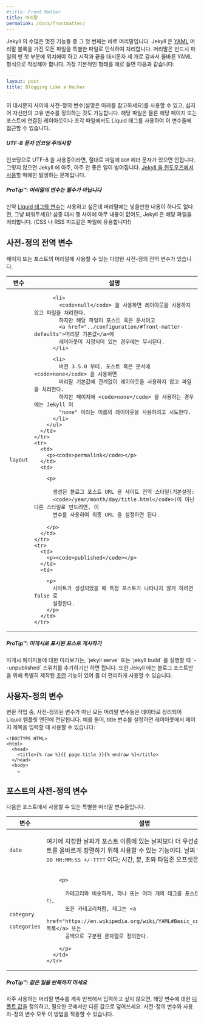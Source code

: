 ```yaml
---
#title: Front Matter
title: 머리말
permalink: /docs/frontmatter/
---
```


<!--
The front matter is where Jekyll starts to get really cool. Any file that
contains a [YAML](http://yaml.org/) front matter block will be processed by
Jekyll as a special file. The front matter must be the first thing in the file
and must take the form of valid YAML set between triple-dashed lines. Here is a
basic example:
-->
Jekyll 의 수많은 멋진 기능들 중 그 첫 번째는 바로 머리말입니다.
Jekyll 은 [YAML](http://yaml.org/) 머리말 블록을 가진 모든 파일을 특별한 파일로 인식하여 처리합니다.
머리말은 반드시 파일의 맨 첫 부분에 위치해야 하고
시작과 끝을 대시문자 세 개로 감싸서 올바른 YAML 형식으로 작성해야 합니다.
가장 기본적인 형태를 예로 들면 다음과 같습니다:

```yaml
---
layout: post
title: Blogging Like a Hacker
---
```

<!--
Between these triple-dashed lines, you can set predefined variables (see below
for a reference) or even create custom ones of your own. These variables will
then be available to you to access using Liquid tags both further down in the
file and also in any layouts or includes that the page or post in question
relies on.
-->
이 대시문자 사이에 사전-정의 변수(설명은 아래를 참고하세요)를
사용할 수 있고, 심지어 자신만의 고유 변수를 정의하는 것도
가능합니다. 해당 파일은 물론 해당 페이지 또는 포스트에 연결된
레이아웃이나 조각 파일에서도 Liquid 태그를 사용하여 이 변수들에
접근할 수 있습니다.

<div class="note warning">
<!--
  <h5>UTF-8 Character Encoding Warning</h5>
  <p>
    If you use UTF-8 encoding, make sure that no <code>BOM</code> header
    characters exist in your files or very, very bad things will happen to
    Jekyll. This is especially relevant if you’re running
    <a href="../windows/">Jekyll on Windows</a>.
  </p>
-->
  <h5>UTF-8 문자 인코딩 주의사항</h5>
  <p>
    인코딩으로 UTF-8 을 사용중이라면, 절대로 파일에 <code>BOM</code> 헤더
    문자가 있으면 안됩니다. 그렇지 않으면 Jekyll 에 아주, 아주 안 좋은
    일이 벌어집니다.
    <a href="../windows/">Jekyll 을 윈도우즈에서 사용</a>할 때에만 발생하는 문제입니다.
  </p>
</div>

<div class="note">
<!--
  <h5>ProTip™: Front Matter Variables Are Optional</h5>
  <p>
    If you want to use <a href="../variables/">Liquid tags and variables</a>
    but don’t need anything in your front matter, just leave it empty! The set
    of triple-dashed lines with nothing in between will still get Jekyll to
    process your file. (This is useful for things like CSS and RSS feeds!)
  </p>
-->
  <h5>ProTip™: 머리말의 변수는 필수가 아닙니다</h5>
  <p>
    만약 <a href="../variables/">Liquid 태그와 변수</a>는 사용하고 싶은데
    머리말에는 넣을만한 내용이 하나도 없다면, 그냥 비워두세요!
    삼중 대시 행 사이에 아무 내용이 없어도, Jekyll 은 해당 파일을
    처리합니다. (CSS 나 RSS 피드같은 파일에 유용합니다!)
  </p>
</div>

<!--
## Predefined Global Variables
-->
## 사전-정의 전역 변수

<!--
There are a number of predefined global variables that you can set in the
front matter of a page or post.
-->
페이지 또는 포스트의 머리말에 사용할 수 있는 다양한 사전-정의 전역 변수가
있습니다.

<div class="mobile-side-scroller">
<table>
  <thead>
    <tr>
<!--
      <th>Variable</th>
      <th>Description</th>
-->
      <th>변수</th>
      <th>설명</th>
    </tr>
  </thead>
  <tbody>
    <tr>
      <td>
        <p><code>layout</code></p>
      </td>
      <td>
<!--
        <p>

          If set, this specifies the layout file to use. Use the layout file
          name without the file extension. Layout files must be placed in the
          <code>_layouts</code> directory.

        </p>
-->
        <p>

          사용할 레이아웃 파일을 지정한다. 레이아웃 파일명에서 확장자를 제외한
          나머지 부분만 입력한다. 레이아웃 파일은 반드시 <code>_layouts</code>
          디렉토리에 존재해야 한다.

        </p>
        <ul>
<!--
          <li>
            Using <code>null</code> will produce a file without using a layout
            file. However this is overridden if the file is a post/document and has a
            layout defined in the <a href="../configuration/#front-matter-defaults">
            frontmatter defaults</a>.
          </li>
-->
          <li>
            <code>null</code> 을 사용하면 레이아웃을 사용하지 않고 파일을 처리한다.
            하지만 해당 파일이 포스트 혹은 문서이고
            <a href="../configuration/#front-matter-defaults">머리말 기본값</a>에
            레이아웃이 지정되어 있는 경우에는 무시된다.
          </li>
<!--
          <li>
            Starting from version 3.5.0, using <code>none</code> in a post/document will
            produce a file without using a layout file regardless of frontmatter defaults.
            Using <code>none</code> in a page, however, will cause Jekyll to attempt to
            use a layout named "none".
          </li>
-->
          <li>
            버전 3.5.0 부터, 포스트 혹은 문서에 <code>none</code> 을 사용하면
            머리말 기본값에 관계없이 레이아웃을 사용하지 않고 파일을 처리한다.
            하지만 페이지에 <code>none</code> 을 사용하는 경우에는 Jekyll 이
            "none" 이라는 이름의 레이아웃을 사용하려고 시도한다.
          </li>
        </ul>
      </td>
    </tr>
    <tr>
      <td>
        <p><code>permalink</code></p>
      </td>
      <td>
<!--
        <p>

          If you need your processed blog post URLs to be something other than
          the site-wide style (default <code>/year/month/day/title.html</code>), then you can set
          this variable and it will be used as the final URL.

        </p>
-->
        <p>

          생성된 블로그 포스트 URL 을 사이트 전역 스타일(기본설정:
          <code>/year/month/day/title.html</code>)이 아닌 다른 스타일로 만드려면, 이
          변수를 사용하여 최종 URL 을 설정하면 된다.

        </p>
      </td>
    </tr>
    <tr>
      <td>
        <p><code>published</code></p>
      </td>
      <td>
<!--
        <p>
          Set to false if you don’t want a specific post to show up when the
          site is generated.
        </p>
-->
        <p>
          사이트가 생성되었을 때 특정 포스트가 나타나지 않게 하려면 false 로
          설정한다.
        </p>
      </td>
    </tr>
  </tbody>
</table>
</div>

<div class="note">
<!--
  <h5>ProTip™: Render Posts Marked As Unpublished</h5>
  <p>
    To preview unpublished pages, simply run `jekyll serve` or `jekyll build`
    with the `--unpublished` switch. Jekyll also has a handy <a href="../drafts/">drafts</a>
    feature tailored specifically for blog posts.
  </p>
-->
  <h5>ProTip™: 미개시로 표시된 포스트 게시하기</h5>
  <p>
    미개시 페이지들에 대한 미리보기는, `jekyll serve` 또는 `jekyll build` 를 실행할 때
    `--unpublished` 스위치를 추가하기만 하면 됩니다. 또한 Jekyll 에는 블로그 포스트만을
    위해 특별히 제작된 <a href="../drafts/">초안</a> 기능이 있어 좀 더 편리하게 사용할 수 있습니다.
  </p>
</div>

<!--
## Custom Variables
-->
## 사용자-정의 변수

<!--
Any variables in the front matter that are not predefined are mixed into the
data that is sent to the Liquid templating engine during the conversion. For
instance, if you set a title, you can use that in your layout to set the page
title:
-->
변환 작업 중, 사전-정의된 변수가 아닌 모든 머리말 변수들은 데이터로
정리되어 Liquid 템플릿 엔진에 전달됩니다. 예를 들어, title 변수를
설정하면 레이아웃에서 페이지 제목을 입력할 때 사용할 수
있습니다:

```liquid
<!DOCTYPE HTML>
<html>
  <head>
    <title>{% raw %}{{ page.title }}{% endraw %}</title>
  </head>
  <body>
    …
```

<!--
## Predefined Variables for Posts
-->
## 포스트의 사전-정의 변수

<!--
These are available out-of-the-box to be used in the front matter for a post.
-->
다음은 포스트에서 사용할 수 있는 특별한 머리말 변수들입니다.

<div class="mobile-side-scroller">
<table>
  <thead>
    <tr>
<!--
      <th>Variable</th>
      <th>Description</th>
-->
      <th>변수</th>
      <th>설명</th>
    </tr>
  </thead>
  <tbody>
    <tr>
      <td>
        <p><code>date</code></p>
      </td>
      <td>
<!--
        <p>
          A date here overrides the date from the name of the post. This can be
          used to ensure correct sorting of posts. A date is specified in the
          format <code>YYYY-MM-DD HH:MM:SS +/-TTTT</code>; hours, minutes, seconds, and timezone offset
          are optional.
        </p>
-->
        <p>
          여기에 지정한 날짜가 포스트 이름에 있는 날짜보다 더 우선순위가 높다.
          포스트를 올바르게 정렬하기 위해 사용할 수 있는 기능이다. 날짜 형식은
          <code>YYYY-MM-DD HH:MM:SS +/-TTTT</code> 이다; 시간, 분, 초와 타임존
          오프셋은 선택사항이다.
        </p>
      </td>
    </tr>
    <tr>
      <td>
        <p><code>category</code></p>
        <p><code>categories</code></p>
      </td>
      <td>
<!--
        <p>

          Instead of placing posts inside of folders, you can specify one or
          more categories that the post belongs to. When the site is generated
          the post will act as though it had been set with these categories
          normally. Categories (plural key) can be specified as a <a
          href="https://en.wikipedia.org/wiki/YAML#Basic_components">YAML list</a> or a
          space-separated string.

        </p>
-->
        <p>

          포스트를 폴더 안에 넣는 대신, 포스트에 하나 또는 여러 개의 카테고리를
          지정할 수도 있다. 사이트 생성 작업 중에 이 포스트들은 보통 방식으로
          카테고리가 할당된 것과 동일하게 작동한다. 카테고리들(복수형)은 <a
          href="https://en.wikipedia.org/wiki/YAML#Basic_components">YAML 목록</a> 또는
          공백으로 구분된 문자열로 정의한다.


        </p>
      </td>
    </tr>
    <tr>
      <td>
        <p><code>tags</code></p>
      </td>
      <td>
<!--
        <p>

          Similar to categories, one or multiple tags can be added to a post.
          Also like categories, tags can be specified as a <a
          href="https://en.wikipedia.org/wiki/YAML#Basic_components">YAML list</a> or a
          space-separated string.

        </p>
-->
        <p>

          카테고리와 비슷하게, 하나 또는 여러 개의 태그를 포스트에 추가할 수 있다.
          또한 카테고리처럼, 태그는 <a
          href="https://en.wikipedia.org/wiki/YAML#Basic_components">YAML 목록</a> 또는
          공백으로 구분된 문자열로 정의한다.

        </p>
      </td>
    </tr>
  </tbody>
</table>
</div>

<div class="note">
<!--
  <h5>ProTip™: Don't repeat yourself</h5>
  <p>
    If you don't want to repeat your frequently used front matter variables
    over and over, just define <a href="../configuration/#front-matter-defaults" title="Front Matter defaults">defaults</a>
    for them and only override them where necessary (or not at all). This works
    both for predefined and custom variables.
  </p>
-->
  <h5>ProTip™: 같은 일을 반복하지 마세요</h5>
  <p>
    자주 사용하는 머리말 변수를 계속 반복해서 입력하고 싶지 않으면, 해당 변수에
    대한 <a href="../configuration/#front-matter-defaults" title="Front Matter defaults">디폴트 값</a>을
    정의하고, 필요한 곳에서만 다른 값으로 덮어쓰세요. 사전-정의 변수와
    사용자-정의 변수 모두 이 방법을 적용할 수 있습니다.
  </p>
</div>
